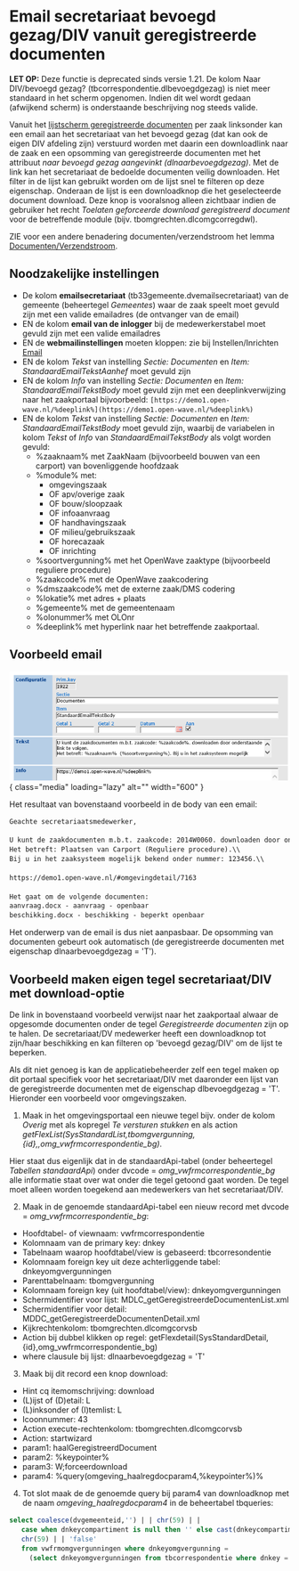 # Email secretariaat bevoegd gezag/DIV vanuit geregistreerde documenten

**LET OP:** Deze functie is deprecated sinds versie 1.21. De kolom Naar
DIV/bevoegd gezag? (tbcorrespondentie.dlbevoegdgezag) is niet meer standaard in
het scherm opgenomen. Indien dit wel wordt gedaan (afwijkend scherm) is
onderstaande beschrijving nog steeds valide.

Vanuit het
[lijstscherm geregistreerde documenten](/probleemoplossing/module_overstijgende_schermen/geregistreerde_documenten/lijst_geregistreerde_documenten_bij_zaak.md)
per zaak linksonder kan een email aan het secretariaat van het bevoegd gezag
(dat kan ook de eigen DIV afdeling zijn) verstuurd worden met daarin een
downloadlink naar de zaak en een opsomming van geregistreerde documenten met het
attribuut _naar bevoegd gezag aangevinkt (dlnaarbevoegdgezag)_. Met de link kan
het secretariaat de bedoelde documenten veilig downloaden. Het filter in de
lijst kan gebruikt worden om de lijst snel te filteren op deze eigenschap.
Onderaan de lijst is een downloadknop die het geselecteerde document download.
Deze knop is vooralsnog alleen zichtbaar indien de gebruiker het recht _Toelaten
geforceerde download geregistreerd document_ voor de betreffende module (bijv.
tbomgrechten.dlcomgcorregdwl).

ZIE voor een andere benadering documenten/verzendstroom het lemma
[Documenten/Verzendstroom](documenten_verzendstroom).

## Noodzakelijke instellingen

- De kolom **emailsecretariaat** (tb33gemeente.dvemailsecretariaat) van de
  gemeente (beheertegel _Gemeentes_) waar de zaak speelt moet gevuld zijn met
  een valide emailadres (de ontvanger van de email)
- EN de kolom **email van de inlogger** bij de medewerkerstabel moet gevuld zijn
  met een valide emailadres
- EN de **webmailinstellingen** moeten kloppen: zie bij Instellen/Inrichten
  [Email](../../../instellen_inrichten/email.md)
- EN de kolom _Tekst_ van instelling _Sectie: Documenten_ en _Item:
  StandaardEmailTekstAanhef_ moet gevuld zijn
- EN de kolom _Info_ van instelling _Sectie: Documenten_ en _Item:
  StandaardEmailTekstBody_ moet gevuld zijn met een deeplinkverwijzing naar het
  zaakportaal bijvoorbeeld:
  `[https://demo1.open-wave.nl/%deeplink%](https://demo1.open-wave.nl/%deeplink%)`
- EN de kolom _Tekst_ van instelling _Sectie: Documenten_ en _Item:
  StandaardEmailTekstBody_ moet gevuld zijn, waarbij de variabelen in kolom
  _Tekst_ of _Info_ van _StandaardEmailTekstBody_ als volgt worden gevuld:
  - %zaaknaam% met ZaakNaam (bijvoorbeeld bouwen van een carport) van
    bovenliggende hoofdzaak
  - %module% met:
    - omgevingszaak
    - OF apv/overige zaak
    - OF bouw/sloopzaak
    - OF infoaanvraag
    - OF handhavingszaak
    - OF milieu/gebruikszaak
    - OF horecazaak
    - OF inrichting
  - %soortvergunning% met het OpenWave zaaktype (bijvoorbeeld reguliere
    procedure)
  - %zaakcode% met de OpenWave zaakcodering
  - %dmszaakcode% met de externe zaak/DMS codering
  - %lokatie% met adres + plaats
  - %gemeente% met de gemeentenaam
  - %olonummer% met OLOnr
  - %deeplink% met hyperlink naar het betreffende zaakportaal.

## Voorbeeld email

![Emaildocumenten_download](/img/applicatiebeheer/probleemoplossing/programmablokken/emaildocumentendownlaod.png){ class="media" loading="lazy" alt="" width="600" }

Het resultaat van bovenstaand voorbeeld in de body van een email:

```txt
Geachte secretariaatsmedewerker,

U kunt de zaakdocumenten m.b.t. zaakcode: 2014W0060. downloaden door onderstaande link te volgen.\\
Het betreft: Plaatsen van Carport (Reguliere procedure).\\
Bij u in het zaaksysteem mogelijk bekend onder nummer: 123456.\\

https://demo1.open-wave.nl/#omgevingdetail/7163

Het gaat om de volgende documenten:
aanvraag.docx - aanvraag - openbaar
beschikking.docx - beschikking - beperkt openbaar
```

Het onderwerp van de email is dus niet aanpasbaar. De opsomming van documenten
gebeurt ook automatisch (de geregistreerde documenten met eigenschap
dlnaarbevoegdgezag = 'T').

## Voorbeeld maken eigen tegel secretariaat/DIV met download-optie

De link in bovenstaand voorbeeld verwijst naar het zaakportaal alwaar de
opgesomde documenten onder de tegel _Geregistreerde documenten_ zijn op te
halen. De secretariaat/DV medewerker heeft een downloadknop tot zijn/haar
beschikking en kan filteren op 'bevoegd gezag/DIV' om de lijst te beperken.

Als dit niet genoeg is kan de applicatiebeheerder zelf een tegel maken op dit
portaal specifiek voor het secretariaat/DIV met daaronder een lijst van de
geregistreerde documenten met de eigenschap dlbevoegdgezag = 'T'. Hieronder een
voorbeeld voor omgevingszaken.

1. Maak in het omgevingsportaal een nieuwe tegel bijv. onder de kolom _Overig_
   met als kopregel _Te versturen stukken_ en als action
   _getFlexList(SysStandardList,tbomgvergunning,{id},,omg_vwfrmcorrespondentie_bg)_.

Hier staat dus eigenlijk dat in de standaardApi-tabel (onder beheertegel
_Tabellen standaardApi_) onder dvcode = _omg_vwfrmcorrespondentie_bg_ alle
informatie staat over wat onder die tegel getoond gaat worden. De tegel moet
alleen worden toegekend aan medewerkers van het secretariaat/DIV.

2. Maak in de genoemde standaardApi-tabel een nieuw record met dvcode =
   _omg_vwfrmcorrespondentie_bg_:

- Hoofdtabel- of viewnaam: vwfrmcorrespondentie
- Kolomnaam van de primary key: dnkey
- Tabelnaam waarop hoofdtabel/view is gebaseerd: tbcorresondentie
- Kolomnaam foreign key uit deze achterliggende tabel: dnkeyomgvergunningen
- Parenttabelnaam: tbomgvergunning
- Kolomnaam foreign key (uit hoofdtabel/view): dnkeyomgvergunningen
- Schermidentifier voor lijst: MDLC_getGeregistreerdeDocumentenList.xml
- Schermidentifier voor detail: MDDC_getGeregistreerdeDocumentenDetail.xml
- Kijkrechtenkolom: tbomgrechten.dlcomgcorvsb
- Action bij dubbel klikken op regel:
  getFlexdetail(SysStandardDetail,{id},omg_vwfrmcorrespondentie_bg)
- where clausule bij lijst: dlnaarbevoegdgezag = 'T'

3. Maak bij dit record een knop download:

- Hint cq itemomschrijving: download
- (L)ijst of (D)etail: L
- (L)inksonder of (I)temlist: L
- Icoonnummer: 43
- Action execute-rechtenkolom: tbomgrechten.dlcomgcorvsb
- Action: startwizard
- param1: haalGeregistreerdDocument
- param2: %keypointer%
- param3: W;forceerdownload
- param4: %query(omgeving_haalregdocparam4,%keypointer%)%

4. Tot slot maak de de genoemde query bij param4 van downloadknop met de naam
   _omgeving_haalregdocparam4_ in de beheertabel tbqueries:

```sql
select coalesce(dvgemeenteid,'') | | chr(59) | |
   case when dnkeycompartiment is null then '' else cast(dnkeycompartiment as character varying(10)) end | |
   chr(59) | | 'false'
   from vwfrmomgvergunningen where dnkeyomgvergunning =
     (select dnkeyomgvergunningen from tbcorrespondentie where dnkey = {id})
```
